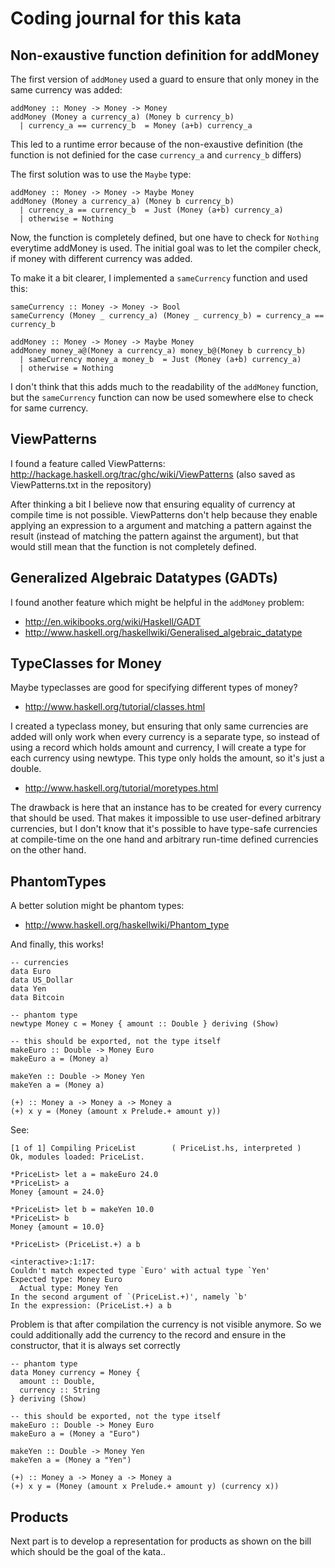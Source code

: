 Coding journal for this kata
============================

Non-exaustive function definition for addMoney
----------------------------------------------

The first version of `addMoney` used a guard to ensure that only money in the same currency was added:

    addMoney :: Money -> Money -> Money
    addMoney (Money a currency_a) (Money b currency_b)
      | currency_a == currency_b  = Money (a+b) currency_a

This led to a runtime error because of the non-exaustive definition (the function is not definied for the case `currency_a` and `currency_b` differs)

The first solution was to use the `Maybe` type:

    addMoney :: Money -> Money -> Maybe Money
    addMoney (Money a currency_a) (Money b currency_b)
      | currency_a == currency_b  = Just (Money (a+b) currency_a)
      | otherwise = Nothing

Now, the function is completely defined, but one have to check for `Nothing` everytime addMoney is used. The initial goal was to let the compiler check, if money with different currency was added.

To make it a bit clearer, I implemented a `sameCurrency` function and used this:

    sameCurrency :: Money -> Money -> Bool
    sameCurrency (Money _ currency_a) (Money _ currency_b) = currency_a == currency_b

    addMoney :: Money -> Money -> Maybe Money
    addMoney money_a@(Money a currency_a) money_b@(Money b currency_b)
      | sameCurrency money_a money_b  = Just (Money (a+b) currency_a)
      | otherwise = Nothing

I don't think that this adds much to the readability of the `addMoney` function, but the `sameCurrency` function can now be used somewhere else to check for same currency.


ViewPatterns
------------

I found a feature called ViewPatterns: http://hackage.haskell.org/trac/ghc/wiki/ViewPatterns (also saved as ViewPatterns.txt in the repository)

After thinking a bit I believe now that ensuring equality of currency at compile time is not possible. ViewPatterns don't help because they enable applying an expression to a argument and matching a pattern against the result (instead of matching the pattern against the argument), but that would still mean that the function is not completely defined.


Generalized Algebraic Datatypes (GADTs)
---------------------------------------

I found another feature which might be helpful in the `addMoney` problem:

 - http://en.wikibooks.org/wiki/Haskell/GADT
 - http://www.haskell.org/haskellwiki/Generalised_algebraic_datatype

TypeClasses for Money
---------------------

Maybe typeclasses are good for specifying different types of money?

 - http://www.haskell.org/tutorial/classes.html

I created a typeclass money, but ensuring that only same currencies are added will only work when every currency is a separate type, so instead of using a record which holds amount and currency, I will create a type for each currency using newtype. This type only holds the amount, so it's just a double.

 - http://www.haskell.org/tutorial/moretypes.html

The drawback is here that an instance has to be created for every currency that should be used. That makes it impossible to use user-defined arbitrary currencies, but I don't know that it's possible to have type-safe currencies at compile-time on the one hand and arbitrary run-time defined currencies on the other hand.

PhantomTypes
------------

A better solution might be phantom types:

 - http://www.haskell.org/haskellwiki/Phantom_type

And finally, this works!

    -- currencies
    data Euro
    data US_Dollar
    data Yen
    data Bitcoin

    -- phantom type
    newtype Money c = Money { amount :: Double } deriving (Show)

    -- this should be exported, not the type itself
    makeEuro :: Double -> Money Euro
    makeEuro a = (Money a)

    makeYen :: Double -> Money Yen
    makeYen a = (Money a)

    (+) :: Money a -> Money a -> Money a
    (+) x y = (Money (amount x Prelude.+ amount y))

See:

    [1 of 1] Compiling PriceList        ( PriceList.hs, interpreted )
    Ok, modules loaded: PriceList.

    *PriceList> let a = makeEuro 24.0
    *PriceList> a
    Money {amount = 24.0}

    *PriceList> let b = makeYen 10.0
    *PriceList> b
    Money {amount = 10.0}

    *PriceList> (PriceList.+) a b

    <interactive>:1:17:
    Couldn't match expected type `Euro' with actual type `Yen'
    Expected type: Money Euro
      Actual type: Money Yen
    In the second argument of `(PriceList.+)', namely `b'
    In the expression: (PriceList.+) a b

Problem is that after compilation the currency is not visible anymore. So we could additionally add the currency to the record and ensure in the constructor, that it is always set correctly

    -- phantom type
    data Money currency = Money {
      amount :: Double,
      currency :: String
    } deriving (Show)

    -- this should be exported, not the type itself
    makeEuro :: Double -> Money Euro
    makeEuro a = (Money a "Euro")

    makeYen :: Double -> Money Yen
    makeYen a = (Money a "Yen")

    (+) :: Money a -> Money a -> Money a
    (+) x y = (Money (amount x Prelude.+ amount y) (currency x))


Products
--------

Next part is to develop a representation for products as shown on the bill which should be the goal of the kata..
